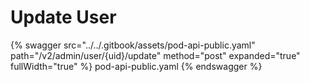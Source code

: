 # Update User

{% swagger src="../../.gitbook/assets/pod-api-public.yaml" path="/v2/admin/user/{uid}/update" method="post" expanded="true" fullWidth="true" %} pod-api-public.yaml {% endswagger %}
